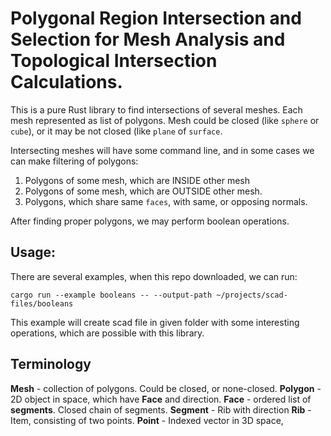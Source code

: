 # Polygonal Region Intersection and Selection for Mesh Analysis and Topological Intersection Calculations.

This is a pure Rust library to find intersections of several meshes. Each mesh
represented as list of polygons. Mesh could be closed (like `sphere` or `cube`),
or it may be not closed (like `plane` of `surface`. 

Intersecting meshes will have some command line, and in some cases we can make
filtering of polygons:
1. Polygons of some mesh, which are INSIDE other mesh
2. Polygons of some mesh, which are OUTSIDE other mesh.
3. Polygons, which share same `faces`, with same, or opposing normals.

After finding proper polygons, we may perform boolean operations.

## Usage:

There are several examples, when this repo downloaded, we can run:
```
cargo run --example booleans -- --output-path ~/projects/scad-files/booleans
```
This example will create scad file in given folder with some interesting
operations, which are possible with this library.

## Terminology

**Mesh** - collection of polygons. Could be closed, or none-closed.
**Polygon** - 2D object in space, which have **Face** and direction.
**Face** - ordered list of **segments**. Closed chain of segments.
**Segment** - Rib with direction
**Rib** - Item, consisting of two points.
**Point** - Indexed vector in 3D space, 

